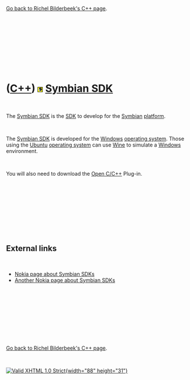 

[Go back to Richel Bilderbeek's C++ page](Cpp.htm).

 

 

 

 

 

([C++](Cpp.htm)) ![Symbian](PicSymbian.png) [Symbian SDK](CppSymbianSdk.htm)
============================================================================

 

The [Symbian SDK](CppSymbianSdk.htm) is the [SDK](CppSdk.htm) to develop
for the [Symbian](CppSymbian.htm) [platform](CppOs.htm).

 

The [Symbian SDK](CppSymbianSdk.htm) is developed for the
[Windows](CppWindows.htm) [operating system](CppOs.htm). Those using the
[Ubuntu](CppUbuntu.htm) [operating system](CppOs.htm) can use
[Wine](CppWine.htm) to simulate a [Windows](CppWindows.htm) environment.

 

You will also need to download the [Open C/C++](CppOpenCpp.htm) Plug-in.

 

 

 

 

 

External links
--------------

 

-   [Nokia page about Symbian SDKs](http://www.bit.ly/s60sdk)
-   [Another Nokia page about Symbian
    SDKs](http://www.forum.nokia.com/Library/Tools_and_downloads/Other/Symbian_SDKs)

 

 

 

 

 

[Go back to Richel Bilderbeek's C++ page](Cpp.htm).



 

[![Valid XHTML 1.0 Strict](valid-xhtml10.png){width="88"
height="31"}](http://validator.w3.org/check?uri=referer)
